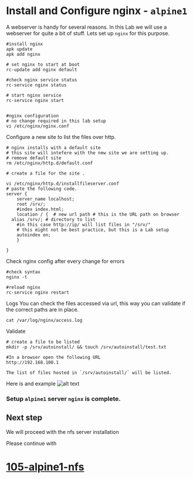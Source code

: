# Install and Configure nginx - `alpine1`
A webserver is handy for several reasons. In this Lab we will use a webserver for quite a bit of stuff. Lets set up `nginx` for this purpose.

```
#install nginx 
apk update
apk add nginx

# set nginx to start at boot
rc-update add nginx default

#check nginx service status
rc-service nginx status

# start nginx service 
rc-service nginx start


#nginx configuration
# no change required in this lab setup
vi /etc/nginx/nginx.conf
```

Configure a new site to list the files over http.
```
# nginx installs with a default site 
# this site will intefere with the new site we are setting up.
# remove default site
rm /etc/nginx/http.d/default.conf

# create a file for the site .

vi /etc/nginx/http.d/installfileserver.conf
# paste the following code.
server {
    server_name localhost;
    root /srv/;
    #index index.html;
    location / {  # new url path # this is the URL path on browser
  alias /srv/; # directory to list
    #in this case http://ip/ will list files in "/srv/"
  	# this might not be best practice, but this is a Lab setup 
	autoindex on;
    }

}
```

Check nginx config after every change for errors
```
#check syntax 
nginx -t

#reload nginx
rc-service nginx restart 
```
Logs
You can check the files accessed via url, this way you can validate if the correct paths are in place.

```
cat /var/log/nginx/access.log
```

Validate 

```
# create a file to be listed
mkdir -p /srv/autoinstall/ && touch /srv/autoinstall/test.txt

#In a browser open the following URL
http://192.168.100.1

The list of files hosted in `/srv/autoinstall/` will be listed.
```
Here is and example
![alt text](./screenshots/Alpine1-screenshots/browser-list-files-update.png)

### Setup `alpine1` server `nginx` is complete.


## Next step

We will proceed with the nfs server installation 

Please continue with 
# [105-alpine1-nfs](./105-alpine1-nfs.md)

